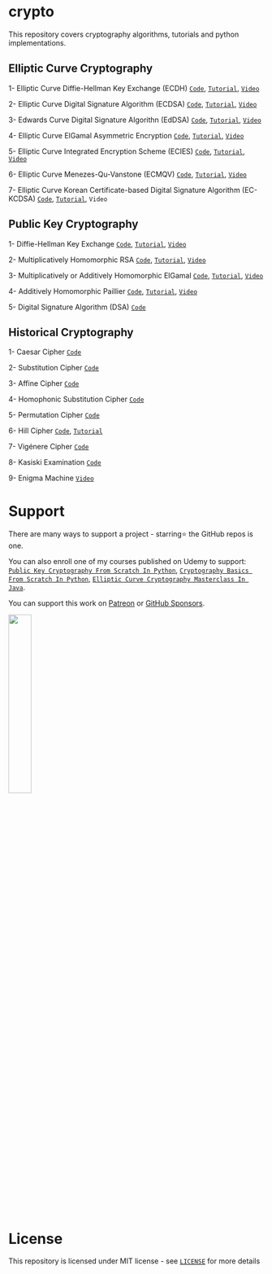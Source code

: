 # crypto

This repository covers cryptography algorithms, tutorials and python implementations.

## Elliptic Curve Cryptography

1- Elliptic Curve Diffie-Hellman Key Exchange (ECDH) [`Code`](https://github.com/serengil/crypto/blob/master/python/notebooks/ECDH.ipynb), [`Tutorial`](https://sefiks.com/2016/04/11/key-exchange-from-carrying-handcuffed-briefcases-to-modern-cryptosystems/), [`Video`](https://youtu.be/445Opx6U3Co)

2- Elliptic Curve Digital Signature Algorithm (ECDSA) [`Code`](https://github.com/serengil/crypto/blob/master/python/notebooks/ECDSA.ipynb), [`Tutorial`](https://sefiks.com/2018/02/16/elegant-signatures-with-elliptic-curve-cryptography/), [`Video`](https://youtu.be/Br8o9KnyPJI)

3- Edwards Curve Digital Signature Algorithn (EdDSA) [`Code`](https://github.com/serengil/crypto/blob/master/python/notebooks/EdDSA.ipynb), [`Tutorial`](https://sefiks.com/2018/12/24/a-gentle-introduction-to-edwards-curve-digital-signature-algorithm-eddsa/), [`Video`](https://youtu.be/8TnRzFt3-K0)

4- Elliptic Curve ElGamal Asymmetric Encryption [`Code`](https://github.com/serengil/crypto/blob/master/python/notebooks/EC-ElGamal.ipynb), [`Tutorial`](https://sefiks.com/2018/08/21/elliptic-curve-elgamal-encryption/), [`Video`](https://youtu.be/062ilU5dOzY)

5- Elliptic Curve Integrated Encryption Scheme (ECIES) [`Code`](https://github.com/serengil/crypto/blob/master/python/notebooks/ECIES.ipynb), [`Tutorial`](https://sefiks.com/2023/04/27/elliptic-curve-integrated-encryption-scheme-in-python/), [`Video`](https://youtu.be/0hTFoVOeJi0)

6- Elliptic Curve Menezes-Qu-Vanstone (ECMQV) [`Code`](https://github.com/serengil/crypto/blob/master/python/notebooks/ECMQV.ipynb), [`Tutorial`](https://sefiks.com/2023/05/29/elliptic-curve-menezes-qu-vanstone-in-python-from-scratch/), [`Video`](https://youtu.be/JKlTdY07IY4)

7- Elliptic Curve Korean Certificate-based Digital Signature Algorithm (EC-KCDSA) [`Code`](https://github.com/serengil/crypto/blob/master/python/notebooks/EC-KCDSA.ipynb), [`Tutorial`](https://sefiks.com/2023/06/09/elliptic-curve-kcdsa-in-python-from-scratch/), `Video`

## Public Key Cryptography

1- Diffie-Hellman Key Exchange [`Code`](https://github.com/serengil/crypto/blob/master/python/notebooks/Diffie-Hellman.ipynb), [`Tutorial`](https://sefiks.com/2023/05/30/magic-of-diffie-hellman-from-a-programmers-perspective/), [`Video`](https://youtu.be/VzzCDO-o2Fc)

2- Multiplicatively Homomorphic RSA [`Code`](https://github.com/serengil/crypto/blob/master/python/homomorphic/RSA.ipynb), [`Tutorial`](https://sefiks.com/2023/03/06/a-step-by-step-partially-homomorphic-encryption-example-with-rsa-in-python/), [`Video`](https://youtu.be/PzKch8UQAmQ)

3- Multiplicatively or Additively Homomorphic ElGamal [`Code`](https://github.com/serengil/crypto/blob/master/python/homomorphic/ElGamal.ipynb), [`Tutorial`](https://sefiks.com/2023/03/27/a-step-by-step-partially-homomorphic-encryption-example-with-elgamal-in-python/), [`Video`](https://youtu.be/d-gK211N28U)

4- Additively Homomorphic Paillier [`Code`](https://github.com/serengil/crypto/blob/master/python/homomorphic/Paillier.ipynb), [`Tutorial`](https://sefiks.com/2023/04/03/a-step-by-step-partially-homomorphic-encryption-example-with-paillier-in-python/), [`Video`](https://youtu.be/Yerhc9B2zjQ)

5- Digital Signature Algorithm (DSA) [`Code`](https://github.com/serengil/crypto/blob/master/python/dsa.py)

## Historical Cryptography

1- Caesar Cipher [`Code`](https://github.com/serengil/crypto/blob/master/python/classical/Caesar.ipynb)

2- Substitution Cipher [`Code`](https://github.com/serengil/crypto/blob/master/python/classical/Substitution.ipynb)

3- Affine Cipher [`Code`](https://github.com/serengil/crypto/blob/master/python/classical/Affine.ipynb)

4- Homophonic Substitution Cipher [`Code`](https://github.com/serengil/crypto/blob/master/python/classical/Homophonic.ipynb)

5- Permutation Cipher [`Code`](https://github.com/serengil/crypto/blob/master/python/classical/Permutation.ipynb)

6- Hill Cipher [`Code`](https://github.com/serengil/crypto/blob/master/python/classical/Hill.ipynb), [`Tutorial`](https://sefiks.com/2018/12/04/a-step-by-step-hill-cipher-example/)

7- Vigénere Cipher [`Code`](https://github.com/serengil/crypto/blob/master/python/classical/Vigenere.ipynb)

8- Kasiski Examination [`Code`](https://github.com/serengil/crypto/blob/master/python/classical/Kasiski.ipynb)

9- Enigma Machine [`Video`](https://youtu.be/XPd8LCxwrsc)

# Support

There are many ways to support a project - starring⭐ the GitHub repos is one.

You can also enroll one of my courses published on Udemy to support: [`Public Key Cryptography From Scratch In Python`](https://www.udemy.com/course/public-key-cryptography-from-scratch-in-python/?referralCode=8AF2BB504D810A4C99CB), [`Cryptography Basics From Scratch In Python`](https://www.udemy.com/course/cryptography-basics-from-scratch-in-python/?referralCode=0B65C57251E2674FAC2C), [`Elliptic Curve Cryptography Masterclass In Java`](https://www.udemy.com/course/elliptic-curve-cryptography-masterclass/?referralCode=C5E74D486DD29F6DAF4A).

You can support this work on [Patreon](https://www.patreon.com/serengil?repo=deepface) or [GitHub Sponsors](https://github.com/sponsors/serengil).

<a href="https://www.patreon.com/serengil?repo=deepface">
<img src="https://raw.githubusercontent.com/serengil/deepface/master/icon/patreon.png" width="30%" height="30%">
</a>

# License

This repository is licensed under MIT license - see [`LICENSE`](https://github.com/serengil/crypto/blob/master/LICENSE) for more details
